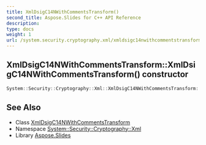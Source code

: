 ```yaml
---
title: XmlDsigC14NWithCommentsTransform()
second_title: Aspose.Slides for C++ API Reference
description: 
type: docs
weight: 1
url: /system.security.cryptography.xml/xmldsigc14nwithcommentstransform/xmldsigc14nwithcommentstransform/
---
```

## XmlDsigC14NWithCommentsTransform::XmlDsigC14NWithCommentsTransform() constructor




```cpp
System::Security::Cryptography::Xml::XmlDsigC14NWithCommentsTransform::XmlDsigC14NWithCommentsTransform()
```

## See Also

* Class [XmlDsigC14NWithCommentsTransform](../)
* Namespace [System::Security::Cryptography::Xml](../../)
* Library [Aspose.Slides](../../../)